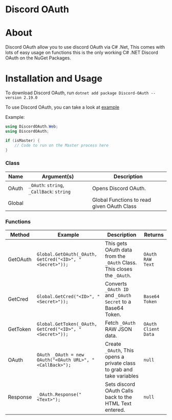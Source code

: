 # Discord OAuth

# About

Discord OAuth allow you to use discord OAuth via C# .Net, This comes with lots of easy usage on functions this is the only working C# .NET Discord OAuth on the NuGet Packages.

# Installation and Usage

To download Discord OAuth, run `dotnet add package Discord-OAuth --version 2.19.0`

To use Discord OAuth, you can take a look at [example](#example)

Example:
```cs
using DiscordOAuth.Web;
using DiscordOAuth;

if (isMaster) {
	// Code to run on the Master process here
}
```
### Class

| Name            	| Argument(s)                                 	| Description                                              	|
|-----------------	|---------------------------------------------	|----------------------------------------------------------	|
| OAuth							    	|	`_OAuth`:	`string`, `_CallBack`: `string`    | Opens Discord OAuth.						                               	|
| Global								  	| 																		                          	| Global Functions to read given OAuth Class														 	|

### Functions

| Method            	| Example                                 																 | Description                                                               	| Returns             	|
|-------------------	|--------------------------------------------------------- |----------------------------------------------------------------------------|---------------------	|
| GetOAuth						    	| `Global.GetOAuth(_OAuth, GetCred("<ID>", "<Secret>"));`  | This gets OAuth data from the `_OAuth` Class. This closes the `_OAuth`.    | `OAuth RAW Text`	 			|
| GetCred			        	| `Global.GetCred("<ID>", "<Secret>"));`																		 | Converts `_OAuth ID` and `_OAuth Secret` to a Base64 Token.																| `Base64 Token`    	  |
| GetToken									 	| `Global.GetToken(_OAuth, GetCred("<ID>", "<Secret>"));`  | Fetch `_OAuth` RAW JSON data.		                                  	         | `OAuth Client Data` 	|
| OAuth					        	| `OAuth _OAuth = new OAuth("<OAuth URL>", "<CallBack>");` | Create `_OAuth`, This opens a private class to grab and take variables     | `null`									     	|
| Response           | `_OAuth.Response("<Text>");`						      																 | Sets discord OAuth Calls back to the HTML Text entered.                    | `null`     										|
